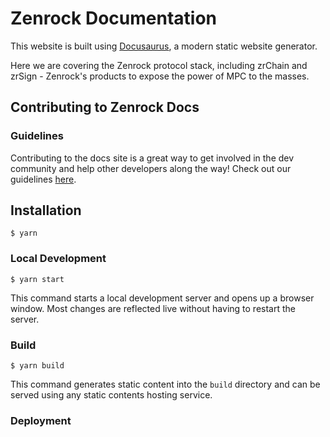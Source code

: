 # Zenrock Documentation

This website is built using [Docusaurus](https://docusaurus.io/), a modern static website generator.

Here we are covering the Zenrock protocol stack, including zrChain and zrSign - Zenrock's products to expose the power of MPC to the masses.

## Contributing to Zenrock Docs

### Guidelines
Contributing to the docs site is a great way to get involved in the dev community and help other developers along the way! Check out our guidelines [here](./CONTRIBUTING.md).

## Installation

```
$ yarn
```

### Local Development

```
$ yarn start
```

This command starts a local development server and opens up a browser window. Most changes are reflected live without having to restart the server.

### Build

```
$ yarn build
```

This command generates static content into the `build` directory and can be served using any static contents hosting service.

### Deployment

Using SSH:

```
$ USE_SSH=true yarn deploy
```

Not using SSH:

```
$ GIT_USER=<Your GitHub username> yarn deploy
```

If you are using GitHub pages for hosting, this command is a convenient way to build the website and push to the `gh-pages` branch.
